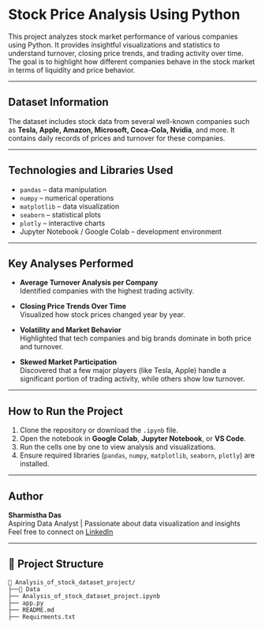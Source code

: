 #  Stock Price Analysis Using Python

This project analyzes stock market performance of various companies using Python. It provides insightful visualizations and statistics to understand turnover, closing price trends, and trading activity over time. The goal is to highlight how different companies behave in the stock market in terms of liquidity and price behavior.

---

## Dataset Information

The dataset includes stock data from several well-known companies such as **Tesla, Apple, Amazon, Microsoft, Coca-Cola, Nvidia**, and more. It contains daily records of prices and turnover for these companies.


---

##  Technologies and Libraries Used

- `pandas` – data manipulation  
- `numpy` – numerical operations  
- `matplotlib` – data visualization  
- `seaborn` – statistical plots  
- `plotly` – interactive charts  
- Jupyter Notebook / Google Colab – development environment

---

##  Key Analyses Performed

- **Average Turnover Analysis per Company**  
  Identified companies with the highest trading activity.

- **Closing Price Trends Over Time**  
  Visualized how stock prices changed year by year.

- **Volatility and Market Behavior**  
  Highlighted that tech companies and big brands dominate in both price and turnover.

- **Skewed Market Participation**  
  Discovered that a few major players (like Tesla, Apple) handle a significant portion of trading activity, while others show low turnover.

---

## How to Run the Project

1. Clone the repository or download the `.ipynb` file.
2. Open the notebook in **Google Colab**, **Jupyter Notebook**, or **VS Code**.
3. Run the cells one by one to view analysis and visualizations.
4. Ensure required libraries (`pandas`, `numpy`, `matplotlib`, `seaborn`, `plotly`) are installed.

---

##  Author

**Sharmistha Das**  
Aspiring Data Analyst | Passionate about data visualization and insights  
Feel free to connect on [LinkedIn](https://www.linkedin.com/in/sharmishtha-das8/)

---

## 📁 Project Structure
```text
📂 Analysis_of_stock_dataset_project/
├──📂 Data
├── Analysis_of_stock_dataset_project.ipynb
├── app.py
├── README.md
├── Requirments.txt
